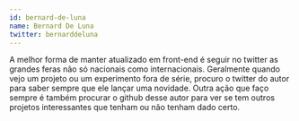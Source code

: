 ```yaml
---
id: bernard-de-luna
name: Bernard De Luna
twitter: bernarddeluna
---
```


A melhor forma de manter atualizado em front-end é seguir no twitter as grandes feras não só nacionais como internacionais. Geralmente quando vejo um projeto ou um experimento fora de série, procuro o twitter do autor para saber sempre que ele lançar uma novidade. Outra ação que faço sempre é também procurar o github desse autor para ver se tem outros projetos interessantes que tenham ou não tenham dado certo.
